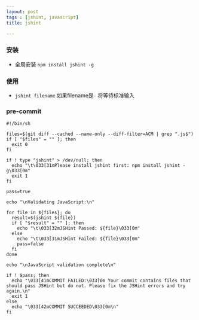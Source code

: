```yaml
---
layout: post
tags : [jshint, javascript]
title: jshint

---
```


### 安装

* 全局安装 `npm install jshint -g`


### 使用

* `jshint filename`  如果filename是`-` 将等待标准输入

### pre-commit

    #!/bin/sh

    files=$(git diff --cached --name-only --diff-filter=ACM | grep ".js$")
    if [ "$files" = "" ]; then
      exit 0
    fi

    if ! type "jshint" > /dev/null; then
      echo "\t\033[31mPlease install jshint first: npm install jshint -g\033[0m"
      exit 1
    fi

    pass=true

    echo "\nValidating JavaScript:\n"

    for file in ${files}; do
      result=$(jshint ${file})
      if [ "$result" = "" ]; then
        echo "\t\033[32mJSHint Passed: ${file}\033[0m"
      else
        echo "\t\033[31mJSHint Failed: ${file}\033[0m"
        pass=false
      fi
    done

    echo "\nJavaScript validation complete\n"

    if ! $pass; then
      echo "\033[41mCOMMIT FAILED:\033[0m Your commit contains files that should pass JSHint but do not. Please fix the JSHint errors and try again.\n"
      exit 1
    else
      echo "\033[42mCOMMIT SUCCEEDED\033[0m\n"
    fi
